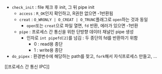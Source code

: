 - `check_init` : file 체크 후 init, 그 뒤 pipe init
	- `access` : `R_OK`인지 확인하고, R권한 없으면 -1반환됨
	- `creat` : `O_WRONLY | O_CREAT | O_TRUNC`플래그로 `open`하는 것과 동일
		- `open`또는 `creat`으로 파일 열면, `fd` 반환, 에러가 있으면 -1반환
	- `pipe` : 프로세스 간 통신을 위한 단방향 데이터 채널인 pipe 생성
		- 인자로 `int pipefd[2]`를 넘김 : 두 종단의 fd를 반환하기 위함
			- 0 : read용 종단
			- 1 : write용 종단
- `do_pipex` : 환경변수에 해당하는 path를 찾고, `fork`해서 자식프로세스 만들고, ...

[[프로세스 간 통신 IPC]]